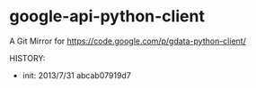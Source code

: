 google-api-python-client
========================


A Git Mirror for https://code.google.com/p/gdata-python-client/

HISTORY:
- init: 2013/7/31 abcab07919d7  
